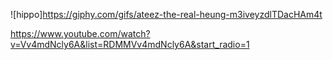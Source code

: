 ![hippo]https://giphy.com/gifs/ateez-the-real-heung-m3iveyzdlTDacHAm4t


https://www.youtube.com/watch?v=Vv4mdNcly6A&list=RDMMVv4mdNcly6A&start_radio=1




